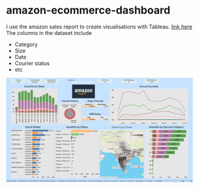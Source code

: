 # amazon-ecommerce-dashboard
I use the amazon sales report to create visualisations with Tableau. [link here](https://www.kaggle.com/datasets/thedevastator/unlock-profits-with-e-commerce-sales-data)
The columns in the dataset include

- Category
- Size
- Date
- Courier status
- etc
  
![](https://github.com/d-owusu/amazon-ecommerce-dashboard/blob/main/screenshot.png)
